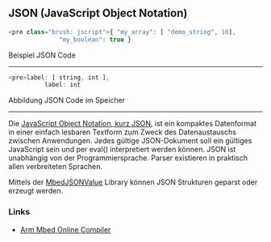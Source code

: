 ## JSON (JavaScript Object Notation)

```js
<pre class="brush: jscript">{ "my_array": [ "demo_string", 10], 
              "my_boolean": true }								

```

Beispiel JSON Code

- - -

```js
<pre>label: [ string, int ],
          label: int              
```

Abbildung JSON Code im Speicher 

- - - 

Die [JavaScript Object Notation, kurz JSON](http://de.wikipedia.org/wiki/JavaScript_Object_Notation), ist ein kompaktes Datenformat in einer einfach lesbaren Textform zum Zweck des Datenaustauschs zwischen Anwendungen. Jedes gültige JSON-Dokument soll ein gültiges JavaScript sein und per eval() interpretiert werden können. JSON ist unabhängig von der Programmiersprache. Parser existieren in praktisch allen verbreiteten Sprachen.

Mittels der [MbedJSONValue](http://developer.mbed.org/users/samux/code/MbedJSONValue/) Library können JSON Strukturen geparst oder erzeugt werden.

### Links

*  [Arm Mbed Online Compiler](https://os.mbed.com/compiler/#import:/teams/Disco-L475VG-IOT/code/JSONParser/)
